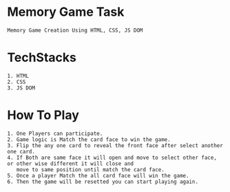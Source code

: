 # Memory Game Task
    Memory Game Creation Using HTML, CSS, JS DOM

# TechStacks
    1. HTML
    2. CSS
    3. JS DOM

# How To Play
    1. One Players can participate.
    2. Game logic is Match the card face to win the game.
    3. Flip the any one card to reveal the front face after select another one card.
    4. If Both are same face it will open and move to select other face, or other wise different it will close and 
       move to same position until match the card face.
    5. Once a player Match the all card face will win the game.
    6. Then the game will be resetted you can start playing again.

